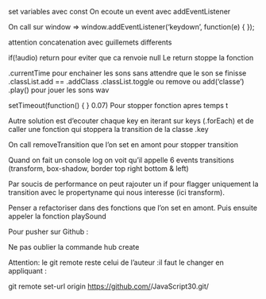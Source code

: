 set variables avec const
On ecoute un event avec addEventListener
 
On call sur window => 
window.addEventListener(‘keydown’, function(e) { 
});
 
attention concatenation avec guillemets differents
 
if(!audio) return pour eviter que ca renvoie null
Le return stoppe la fonction
 
.currentTime pour enchainer les sons sans attendre que le son se finisse
.classList.add == .addClass
.classList.toggle ou remove ou add(‘classe’)
.play() pour jouer les sons wav
 
setTimeout(function() {
} 0.07)
Pour stopper fonction apres temps t
 
Autre solution est d’ecouter chaque key en iterant sur keys (.forEach) et de caller une fonction qui stoppera la transition de la classe .key
 
On call removeTransition que l’on set en amont pour stopper transition
 
Quand on fait un console log on voit qu’il appelle 6 events transitions (transform, box-shadow, border top right bottom & left)
 
Par soucis de performance on peut rajouter un if pour flagger uniquement la transition avec le propertyname qui nous interesse (ici transform).
 
Penser a refactoriser dans des fonctions que l’on set en amont. Puis ensuite appeler la fonction playSound
 
Pour pusher sur Github :
 
Ne pas oublier la commande hub create
 
Attention: le git remote reste celui de l’auteur :il faut le changer en appliquant :
 
git remote set-url origin https://github.com/<nom user>/JavaScript30.git/
